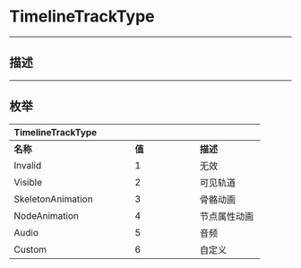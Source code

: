 # TimelineTrackType

------------------------------------------------------------------------------------------
## 描述



------------------------------------------------------------------------------------------
## 枚举

|<div style="width:200px">TimelineTrackType</div>|<div style="width:100px"></div>|<div style="width:100px"></div>|
|:---|:---|:---|
|**名称**|**值**|**描述**|
|Invalid|1|无效|
|Visible|2|可见轨道|
|SkeletonAnimation|3|骨骼动画|
|NodeAnimation|4|节点属性动画|
|Audio|5|音频|
|Custom|6|自定义|
